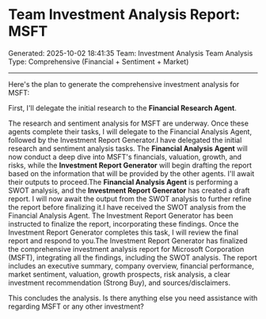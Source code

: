 # Team Investment Analysis Report: MSFT
Generated: 2025-10-02 18:41:35
Team: Investment Analysis Team
Analysis Type: Comprehensive (Financial + Sentiment + Market)

---

Here's the plan to generate the comprehensive investment analysis for MSFT:

First, I'll delegate the initial research to the **Financial Research Agent**.

The research and sentiment analysis for MSFT are underway. Once these agents complete their tasks, I will delegate to the Financial Analysis Agent, followed by the Investment Report Generator.I have delegated the initial research and sentiment analysis tasks. The **Financial Analysis Agent** will now conduct a deep dive into MSFT's financials, valuation, growth, and risks, while the **Investment Report Generator** will begin drafting the report based on the information that will be provided by the other agents. I'll await their outputs to proceed.The **Financial Analysis Agent** is performing a SWOT analysis, and the **Investment Report Generator** has created a draft report. I will now await the output from the SWOT analysis to further refine the report before finalizing it.I have received the SWOT analysis from the Financial Analysis Agent. The Investment Report Generator has been instructed to finalize the report, incorporating these findings. Once the Investment Report Generator completes this task, I will review the final report and respond to you.The Investment Report Generator has finalized the comprehensive investment analysis report for Microsoft Corporation (MSFT), integrating all the findings, including the SWOT analysis. The report includes an executive summary, company overview, financial performance, market sentiment, valuation, growth prospects, risk analysis, a clear investment recommendation (Strong Buy), and sources/disclaimers.

This concludes the analysis. Is there anything else you need assistance with regarding MSFT or any other investment?